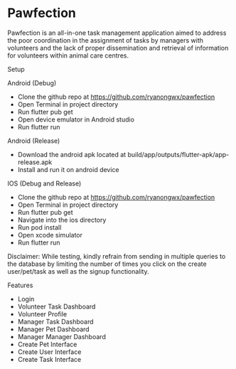 # Pawfection

Pawfection is an all-in-one task management application aimed to address the poor coordination in the assignment of tasks by managers with volunteers and the lack of proper dissemination and retrieval of information for volunteers within animal care centres.

Setup

Android (Debug)
- Clone the github repo at https://github.com/ryanongwx/pawfection
- Open Terminal in project directory
- Run flutter pub get
- Open device emulator in Android studio
- Run flutter run

Android (Release)
- Download the android apk located at build/app/outputs/flutter-apk/app-release.apk
- Install and run it on android device

IOS (Debug and Release)
- Clone the github repo at https://github.com/ryanongwx/pawfection
- Open Terminal in project directory
- Run flutter pub get
- Navigate into the ios directory
- Run pod install
- Open xcode simulator
- Run flutter run

Disclaimer: While testing, kindly refrain from sending in multiple queries to the database by limiting the number of times you click on the create user/pet/task as well as the signup functionality.


Features
- Login
- Volunteer Task Dashboard
- Volunteer Profile
- Manager Task Dashboard
- Manager Pet Dashboard
- Manager Manager Dashboard
- Create Pet Interface
- Create User Interface
- Create Task Interface
